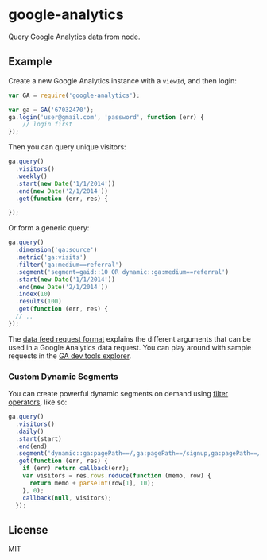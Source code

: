 
# google-analytics

  Query Google Analytics data from node.

  

## Example

Create a new Google Analytics instance with a `viewId`, and then login:

```js
var GA = require('google-analytics');

var ga = GA('67032470');
ga.login('user@gmail.com', 'password', function (err) {
    // login first
});
```

Then you can query unique visitors:

```js
ga.query()
  .visitors()
  .weekly()
  .start(new Date('1/1/2014'))
  .end(new Date('2/1/2014'))
  .get(function (err, res) {

});
```

Or form a generic query:

```js
ga.query()
  .dimension('ga:source')
  .metric('ga:visits')
  .filter('ga:medium==referral')
  .segment('segment=gaid::10 OR dynamic::ga:medium==referral')
  .start(new Date('1/1/2014'))
  .end(new Date('2/1/2014'))
  .index(10)
  .results(100)
  .get(function (err, res) {
  // ..
});
```

The [data feed request format](https://developers.google.com/analytics/devguides/reporting/core/v2/gdataReferenceDataFeed) explains the different arguments that can be used in a Google Analytics data request. You can play around with sample requests in the [GA dev tools explorer](http://ga-dev-tools.appspot.com/explorer/?csw=1).

### Custom Dynamic Segments

You can create powerful dynamic segments on demand using [filter operators](https://developers.google.com/analytics/devguides/reporting/core/v3/reference#filterOperators), like so:

```js
ga.query()
  .visitors()
  .daily()
  .start(start)
  .end(end)
  .segment('dynamic::ga:pagePath==/,ga:pagePath==/signup,ga:pagePath==/pricing,ga:pagePath=@/docs')
  .get(function (err, res) {
    if (err) return callback(err);
    var visitors = res.rows.reduce(function (memo, row) {
      return memo + parseInt(row[1], 10); 
    }, 0);
    callback(null, visitors);
  });
```

## License

MIT
